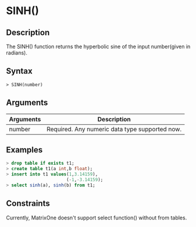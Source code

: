 # **SINH()**

## **Description**

The SINH() function returns the hyperbolic sine of the input number(given in radians).


## **Syntax**

```
> SINH(number)
```
## **Arguments**
|  Arguments   | Description  |
|  ----  | ----  |
| number | Required. Any numeric data type supported now. |


## **Examples**

```sql
> drop table if exists t1;
> create table t1(a int,b float);
> insert into t1 values(1,3.14159),
                       (-1,-3.14159);
> select sinh(a), sinh(b) from t1;


```

## Constraints
Currently, MatrixOne doesn't support select function() without from tables.
